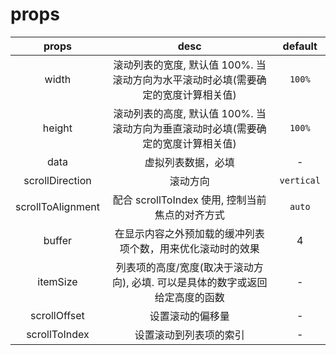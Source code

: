 # props

|       props       |                                       desc                                        |  default   |
| :---------------: | :-------------------------------------------------------------------------------: | :--------: |
|       width       | 滚动列表的宽度, 默认值 100%. 当滚动方向为水平滚动时必填(需要确定的宽度计算相关值) |   `100%`   |
|      height       | 滚动列表的高度, 默认值 100%. 当滚动方向为垂直滚动时必填(需要确定的宽度计算相关值) |   `100%`   |
|       data        |                                虚拟列表数据，必填                                 |     -      |
|  scrollDirection  |                                     滚动方向                                      | `vertical` |
| scrollToAlignment |                  配合 scrollToIndex 使用, 控制当前焦点的对齐方式                  |   `auto`   |
|      buffer       |            在显示内容之外预加载的缓冲列表项个数，用来优化滚动时的效果             |     4      |
|     itemSize      |   列表项的高度/宽度(取决于滚动方向), 必填. 可以是具体的数字或返回给定高度的函数   |     -      |
|   scrollOffset    |                                 设置滚动的偏移量                                  |     -      |
|   scrollToIndex   |                              设置滚动到列表项的索引                               |     -      |
